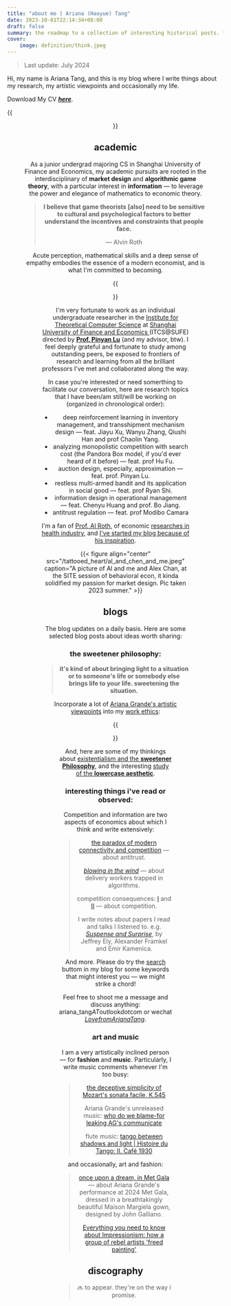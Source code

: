 ```yaml
---
title: "about me | Ariana (Haoyue) Tang"
date: 2023-10-01T22:14:34+08:00
draft: false
summary: the roadmap to a collection of interesting historical posts. freshly updated.
cover:
    image: definition/think.jpeg
---
```


> Last update: July 2024

Hi, my name is Ariana Tang, and this is my blog where I write things about my research, my artistic viewpoints and occasionally my life.

Download My CV [***here***](/files/ariana_tang_cv.pdf).


{{<figure align="center" src="/bio/profile_photo.jpeg" caption="August, 2023, Stanford. Canon EOS M50m2 EF-M15-45mm ƒ3.5-6.3 IS STM.">}}

## academic

As a junior undergrad majoring CS in Shanghai University of Finance and Economics, my academic pursuits are rooted in the interdisciplinary of **market design** and **algorithmic game theory**, with a particular interest in **information** –– to leverage the power and elegance of mathematics to economic theory.

> **I believe that game theorists [also] need to be sensitive to cultural and psychological factors to better understand the incentives and constraints that people face.**
>
> –– Alvin Roth

Acute perception, mathematical skills and a deep sense of empathy embodies the essence of a modern economist, and is what I'm committed to becoming.

{{<figure align="center" src="/auction_houses/jason.jpeg" caption="with my friends and professors at the WINE conference 2023">}}

I'm very fortunate to work as an individual undergraduate researcher in the [Institute for Theoretical Computer Science](https://itcs.sufe.edu.cn/LlChinese/main.psp) at [Shanghai University of Finance and Economics ](https://www.sufe.edu.cn/)(ITCS@SUFE) directed by [**Prof. Pinyan Lu**](http://pinyanlu.com/) (and my advisor, btw). I feel deeply grateful and fortunate to study among outstanding peers, be exposed to frontiers of research and learning from all the brilliant professors I've met and collaborated along the way.

In case you're interested or need somerthing to facilitate our conversation, here are research topics that I have been/am still/will be working on (organized in chronological order):

- deep reinforcement learning in inventory management, and transshipment mechanism design –– feat. Jiayu Xu, Wanyu Zhang, Qiushi Han and prof Chaolin Yang.
- analyzing monopolistic competition with search cost (the Pandora Box model, if you'd ever heard of it before) –– feat. prof Hu Fu.
- auction design, especially, approximation –– feat. prof. Pinyan Lu.
- restless multi-armed bandit and its application in social good –– feat. prof Ryan Shi.
- information design in operational management –– feat. Chenyu Huang and prof. Bo Jiang.
- antitrust regulation –– feat. prof Modibo Camara

I'm a fan of [Prof. Al Roth](https://web.stanford.edu/~alroth/), of economic [researches in health industry](/posts/kidney/), and [I've started my blog because of his inspiration](/posts/definition/).

{{< figure align="center" src="/tattooed_heart/al_and_chen_and_me.jpeg" caption="A picture of Al and me and Alex Chan, at the SITE session of behavioral econ, it kinda solidified my passion for market design. Pic taken 2023 summer." >}}

## blogs

The blog updates on a daily basis. Here are some selected blog posts about ideas worth sharing:

### the **sweetener philosophy**:

> **it's kind of about bringing light to a situation or to someone's life or somebody else brings life to your life. sweetening the situation.**

Incorporate a lot of [Ariana Grande's artistic viewpoints](/posts/b_graph/) into my [work ethics](/posts/just_like_magic/):

{{<figure align="center" src="/tattooed_heart/work_ethic.jpeg" caption="the post about [***my work ethics***](/posts/b_graph/): the more authentic and genuine it is, the better it will work for you">}}

And, here are some of my thinkings about [existentialism and the **sweetener Philosophy**](/posts/eternal_sunshine/), and the interesting [study of the **lowercase aesthetic**](/posts/lowercase_aesthetic/).

### interesting things i've read or observed:

Competition and information are two aspects of economics about which I think and write extensively:

> [the paradox of modern connectivity and competition](/posts/antitrust_mega_tech_companies/) –– about antitrust.
>
> [*blowing in the wind*](/posts/blowing_in_the_wind/) –– about delivery workers trapped in algorithms.
>
> competition consequences: [I](/posts/competitions_consequence/) and [II](/posts/competitions_consequence1/) –– about competition.
>
> I write notes about papers I read and talks I listened to. e.g. [*Suspense and Surprise*](/posts/suspense_n_surprise/), by Jeffrey Ely, Alexander Framkel and Emir Kamenica.

And more. Please do try the [search](/search/) buttom in my blog for some keywords that might interest you  –– we might strike a chord! 

Feel free to shoot me a message and discuss anything: ariana_tang*AT*outlook*dot*com or wechat <u>*LovefromArianaTang*</u>.

### art and music

I am a very artistically inclined person –– for **fashion** and **music**. Particularly, I write music comments whenever I'm too busy:

> [the deceptive simplicity of Mozart's sonata facile, K.545](/posts/grigory_sokolov/)
>
> Ariana Grande's unreleased music: [who do we blame-for leaking AG's communicate](/posts/communicate/)
>
> flute music: [tango between shadows and light | Histoire du Tango: II. Café 1930](/posts/history_du_tango_1930/)

and occasionally, art and fashion:

> [once upon a dream, in Met Gala](/posts/once_upon_a_dream/) –– about Ariana Grande's performance at 2024 Met Gala, dressed in a breathtakingly beautiful Maison Margiela gown, designed by John Galliano.
>
> [Everything you need to know about Impressionism: how a group of rebel artists 'freed painting'](/posts/monet_on_sale/)

## discography

> 🔜 to appear. they're on the way i promise.
